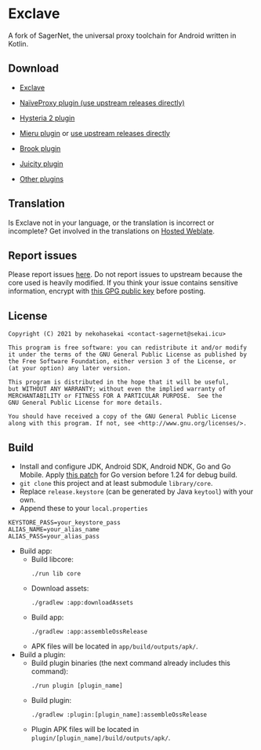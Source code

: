 # Exclave

A fork of SagerNet, the universal proxy toolchain for Android written in Kotlin.

## Download

- [Exclave](https://github.com/dyhkwong/Exclave/releases/latest)

- [NaïveProxy plugin (use upstream releases directly)](https://github.com/klzgrad/naiveproxy/releases)

- [Hysteria 2 plugin](https://github.com/dyhkwong/Exclave/releases?q=hysteria-plugin-2)

- [Mieru plugin](https://github.com/dyhkwong/Exclave/releases?q=mieru-plugin-3) or [use upstream releases directly](https://github.com/enfein/NekoBoxPlugins/releases)

- [Brook plugin](https://github.com/dyhkwong/Exclave/releases?q=brook-plugin)

- [Juicity plugin](https://github.com/dyhkwong/Exclave/releases?q=juicity-plugin)

- [Other plugins](https://github.com/dyhkwong/Exclave/releases/tag/0.12.0-0-legacy-plugins)

</details>

## Translation

Is Exclave not in your language, or the translation is incorrect or incomplete? Get involved in the translations on [Hosted Weblate](https://hosted.weblate.org/projects/exclave/).

## Report issues

Please report issues [here](https://github.com/dyhkwong/Exclave/issues). Do not report issues to upstream because the core used is heavily modified. If you think your issue contains sensitive information, encrypt with [this GPG public key](https://github.com/dyhkwong.gpg) before posting.

## License

```
Copyright (C) 2021 by nekohasekai <contact-sagernet@sekai.icu>

This program is free software: you can redistribute it and/or modify
it under the terms of the GNU General Public License as published by
the Free Software Foundation, either version 3 of the License, or
(at your option) any later version.

This program is distributed in the hope that it will be useful,
but WITHOUT ANY WARRANTY; without even the implied warranty of
MERCHANTABILITY or FITNESS FOR A PARTICULAR PURPOSE.  See the
GNU General Public License for more details.

You should have received a copy of the GNU General Public License
along with this program. If not, see <http://www.gnu.org/licenses/>.
```

## Build
- Install and configure JDK, Android SDK, Android NDK, Go and Go Mobile. Apply [this patch](https://github.com/golang/go/commit/76a8409eb81eda553363783dcdd9d6224368ae0e) for Go version before 1.24 for debug build.
- `git clone` this project and at least submodule `library/core`.
- Replace `release.keystore` (can be generated by Java `keytool`) with your own.
- Append these to your `local.properties`
```
KEYSTORE_PASS=your_keystore_pass
ALIAS_NAME=your_alias_name
ALIAS_PASS=your_alias_pass
```
- Build app:
  - Build libcore:
    ```
    ./run lib core
    ```
  - Download assets:
    ```
    ./gradlew :app:downloadAssets
    ```
  - Build app:
    ```
    ./gradlew :app:assembleOssRelease
    ```
  - APK files will be located in `app/build/outputs/apk/`.
- Build a plugin:
  - Build plugin binaries (the next command already includes this command):
    ```
    ./run plugin [plugin_name]
    ```
  - Build plugin:
    ```
    ./gradlew :plugin:[plugin_name]:assembleOssRelease
    ```
  - Plugin APK files will be located in `plugin/[plugin_name]/build/outputs/apk/`.
